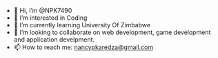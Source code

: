- 👋 Hi, I’m @NPK7490
- 👀 I’m interested in Coding
- 🌱 I’m currently learning University Of Zimbabwe
- 💞️ I’m looking to collaborate on web development, game development and application develpment.
- 📫 How to reach me: nancypkaredza@gmail.com

<!---
NPK7490/NPK7490 is a ✨ special ✨ repository because its `README.md` (this file) appears on your GitHub profile.
You can click the Preview link to take a look at your changes.
--->
